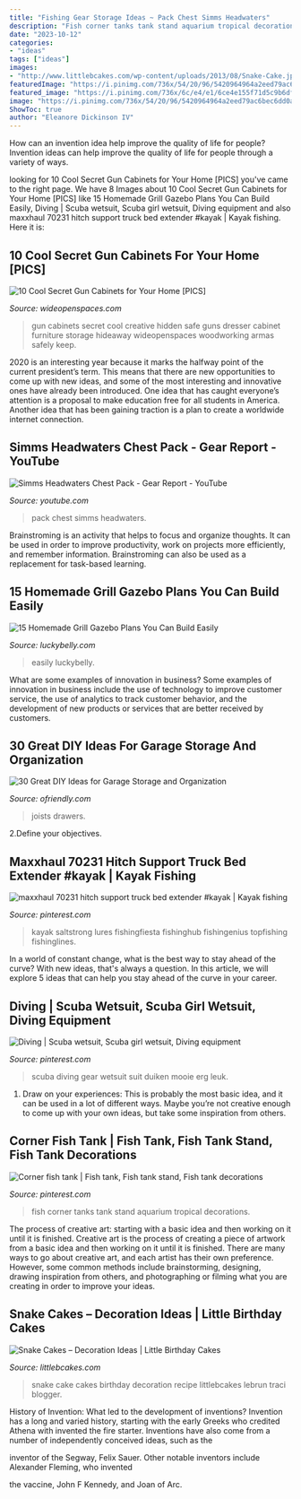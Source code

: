 ```yaml
---
title: "Fishing Gear Storage Ideas ~ Pack Chest Simms Headwaters"
description: "Fish corner tanks tank stand aquarium tropical decorations"
date: "2023-10-12"
categories:
- "ideas"
tags: ["ideas"]
images:
- "http://www.littlebcakes.com/wp-content/uploads/2013/08/Snake-Cake.jpg"
featuredImage: "https://i.pinimg.com/736x/54/20/96/5420964964a2eed79ac6bec6dd0ae690.jpg"
featured_image: "https://i.pinimg.com/736x/6c/e4/e1/6ce4e155f71d5c9b6df94cf57b648c8f--cinema-room-fish-tanks.jpg"
image: "https://i.pinimg.com/736x/54/20/96/5420964964a2eed79ac6bec6dd0ae690.jpg"
ShowToc: true
author: "Eleanore Dickinson IV"
---
```



How can an invention idea help improve the quality of life for people?
Invention ideas can help improve the quality of life for people through a variety of ways.

	

		
looking for 10 Cool Secret Gun Cabinets for Your Home [PICS] you've came to the right page. We have 8 Images about 10 Cool Secret Gun Cabinets for Your Home [PICS] like 15 Homemade Grill Gazebo Plans You Can Build Easily, Diving | Scuba wetsuit, Scuba girl wetsuit, Diving equipment and also maxxhaul 70231 hitch support truck bed extender #kayak | Kayak fishing. Here it is:
		
    
## 10 Cool Secret Gun Cabinets For Your Home [PICS]

<img loading=lazy src="https://cdn0.wideopenspaces.com/wp-content/uploads/2015/05/featured1.png" onerror="this.onerror=null;this.src='https://tse2.mm.bing.net/th?id=OIP.lQOx2v1EVV2XhxKfRvMvZQHaDn&amp;pid=15.1';" alt="10 Cool Secret Gun Cabinets for Your Home [PICS]">

_Source: wideopenspaces.com_

>gun cabinets secret cool creative hidden safe guns dresser cabinet furniture storage hideaway wideopenspaces woodworking armas safely keep. 

	

2020 is an interesting year because it marks the halfway point of the current president’s term. This means that there are new opportunities to come up with new ideas, and some of the most interesting and innovative ones have already been introduced. One idea that has caught everyone’s attention is a proposal to make education free for all students in America. Another idea that has been gaining traction is a plan to create a worldwide internet connection.

    
## Simms Headwaters Chest Pack - Gear Report - YouTube

<img loading=lazy src="http://i.ytimg.com/vi/t8LZktgM77A/maxresdefault.jpg" onerror="this.onerror=null;this.src='https://tse3.mm.bing.net/th?id=OIP.M4Pe4WLyDjzjb7tOcOM7NQHaEK&amp;pid=15.1';" alt="Simms Headwaters Chest Pack - Gear Report - YouTube">

_Source: youtube.com_

>pack chest simms headwaters. 

	

Brainstroming is an activity that helps to focus and organize thoughts. It can be used in order to improve productivity, work on projects more efficiently, and remember information. Brainstroming can also be used as a replacement for task-based learning.

    
## 15 Homemade Grill Gazebo Plans You Can Build Easily

<img loading=lazy src="https://www.luckybelly.com/wp-content/uploads/2020/11/15-Homemade-Grill-Gazebo-Plans-You-Can-Build-Easily-768x1152.jpg" onerror="this.onerror=null;this.src='https://tse3.mm.bing.net/th?id=OIP.eqIgLdM8yFhgbDru5VBO4gHaLH&amp;pid=15.1';" alt="15 Homemade Grill Gazebo Plans You Can Build Easily">

_Source: luckybelly.com_

>easily luckybelly. 

	

What are some examples of innovation in business?
Some examples of innovation in business include the use of technology to improve customer service, the use of analytics to track customer behavior, and the development of new products or services that are better received by customers.

    
## 30 Great DIY Ideas For Garage Storage And Organization

<img loading=lazy src="http://ofriendly.com/wp-content/uploads/2017/07/garage-storage/1-garage-storage-organization-ideas.jpg" onerror="this.onerror=null;this.src='https://tse1.mm.bing.net/th?id=OIP.TAjXXCAU_Xf8cmgdMh7argHaO0&amp;pid=15.1';" alt="30 Great DIY Ideas for Garage Storage and Organization">

_Source: ofriendly.com_

>joists drawers. 

	

2.Define your objectives.

    
## Maxxhaul 70231 Hitch Support Truck Bed Extender #kayak | Kayak Fishing

<img loading=lazy src="https://i.pinimg.com/736x/73/93/ba/7393ba09ee080cb0410168e5821413ef.jpg" onerror="this.onerror=null;this.src='https://tse2.mm.bing.net/th?id=OIP.27dICNkxc9TA2JY-8jK_9gHaJ3&amp;pid=15.1';" alt="maxxhaul 70231 hitch support truck bed extender #kayak | Kayak fishing">

_Source: pinterest.com_

>kayak saltstrong lures fishingfiesta fishinghub fishingenius topfishing fishinglines. 

	

In a world of constant change, what is the best way to stay ahead of the curve? With new ideas, that's always a question. In this article, we will explore 5 ideas that can help you stay ahead of the curve in your career.

    
## Diving | Scuba Wetsuit, Scuba Girl Wetsuit, Diving Equipment

<img loading=lazy src="https://i.pinimg.com/736x/54/20/96/5420964964a2eed79ac6bec6dd0ae690.jpg" onerror="this.onerror=null;this.src='https://tse2.mm.bing.net/th?id=OIP.oIsCjDE5b0wSJMWQKE-IegHaK_&amp;pid=15.1';" alt="Diving | Scuba wetsuit, Scuba girl wetsuit, Diving equipment">

_Source: pinterest.com_

>scuba diving gear wetsuit suit duiken mooie erg leuk. 

	

1. Draw on your experiences: This is probably the most basic idea, and it can be used in a lot of different ways. Maybe you’re not creative enough to come up with your own ideas, but take some inspiration from others.

    
## Corner Fish Tank | Fish Tank, Fish Tank Stand, Fish Tank Decorations

<img loading=lazy src="https://i.pinimg.com/736x/6c/e4/e1/6ce4e155f71d5c9b6df94cf57b648c8f--cinema-room-fish-tanks.jpg" onerror="this.onerror=null;this.src='https://tse1.mm.bing.net/th?id=OIP.teX4hNuOloOCAaxHVbfsagHaJ3&amp;pid=15.1';" alt="Corner fish tank | Fish tank, Fish tank stand, Fish tank decorations">

_Source: pinterest.com_

>fish corner tanks tank stand aquarium tropical decorations. 

	

The process of creative art: starting with a basic idea and then working on it until it is finished.
Creative art is the process of creating a piece of artwork from a basic idea and then working on it until it is finished. There are many ways to go about creative art, and each artist has their own preference. However, some common methods include brainstorming, designing, drawing inspiration from others, and photographing or filming what you are creating in order to improve your ideas.

    
## Snake Cakes – Decoration Ideas | Little Birthday Cakes

<img loading=lazy src="http://www.littlebcakes.com/wp-content/uploads/2013/08/Snake-Cake.jpg" onerror="this.onerror=null;this.src='https://tse2.mm.bing.net/th?id=OIP.jHmREVmY-TspM-CNbS4N4AHaGI&amp;pid=15.1';" alt="Snake Cakes – Decoration Ideas | Little Birthday Cakes">

_Source: littlebcakes.com_

>snake cake cakes birthday decoration recipe littlebcakes lebrun traci blogger. 

	

History of Invention: What led to the development of inventions?
Invention has a long and varied history, starting with the early Greeks who credited Athena with invented the
fire starter. Inventions have also come from a number of independently conceived ideas, such as the

inventor of the Segway, Felix Sauer. Other notable inventors include Alexander Fleming, who invented

the vaccine, John F Kennedy, and Joan of Arc.

